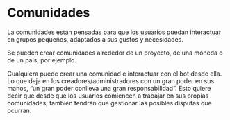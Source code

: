 # Comunidades

La comunidades están pensadas para que los usuarios puedan interactuar en grupos pequeños, adaptados a sus gustos y necesidades. 

Se pueden crear comunidades alrededor de un proyecto, de una moneda o de un país, por ejemplo.

Cualquiera puede crear una comunidad e interactuar con el bot desde ella. Lo que deja en los creadores/administradores con un gran poder en sus manos, “un gran poder conlleva una gran responsabilidad”. Esto quiere decir que desde que los usuarios comiencen a trabajar en sus propias comunidades, también tendrán que gestionar las posibles disputas que ocurran.